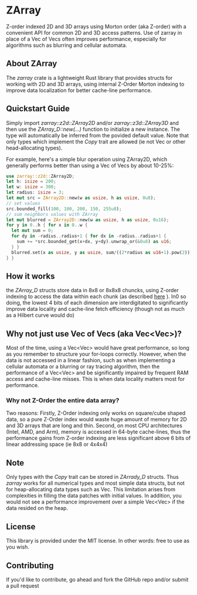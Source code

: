 # ZArray
Z-order indexed 2D and 3D arrays using Morton order (aka Z-order) with a convenient API for common 2D and 3D access patterns. Use of zarray in place of a Vec of Vecs often improves performance, especially for algorithms such as blurring and cellular automata.
## About ZArray
The *zarray* crate  is a lightweight Rust library that provides structs for working with 2D and
3D arrays, using internal Z-Order Morton indexing to improve data localization for better
cache-line performance.
## Quickstart Guide
Simply import *zarray::z2d::ZArray2D* and/or *zarray::z3d::ZArray3D* and then use the
*ZArray_D::new(...)* function to initialize a new instance. The type will automatically be
inferred from the povided default value. Note that only types which implement the *Copy* trait
are allowed (ie not Vec or other head-allocating types).

For example, here's a simple blur operation using ZArray2D, which generally performs better
than using a Vec of Vecs by about 10-25%:
```rust
use zarray::z2d::ZArray2D;
let h: isize = 200;
let w: isize = 300;
let radius: isize = 3;
let mut src = ZArray2D::new(w as usize, h as usize, 0u8);
// set values
src.bounded_fill(100, 100, 200, 150, 255u8);
// sum neighbors values with ZArray
let mut blurred = ZArray2D::new(w as usize, h as usize, 0u16);
for y in 0..h { for x in 0..w {
  let mut sum = 0;
  for dy in -radius..radius+1 { for dx in -radius..radius+1 {
    sum += *src.bounded_get(x+dx, y+dy).unwrap_or(&0u8) as u16;
  } }
  blurred.set(x as usize, y as usize, sum/((2*radius as u16+1).pow(2))).unwrap();
} }
```

## How it works
the *ZArray_D* structs store data in 8x8 or 8x8x8 chuncks, using Z-order indexing to access the
data within each chunk (as described [here](https://en.wikipedia.org/wiki/Z-order_curve) ). In0
so doing, the lowest 4 bits of each dimension are interdigitated to significantly improve data
locality and cache-line fetch efficiency (though not as much as a Hilbert curve would do)

## Why not just use Vec of Vecs (aka Vec<Vec<T>>)?
Most of the time, using a Vec<Vec<T>> would have great performance, so long as you remember to
structure your for-loops correctly. However, when the data is not accessed in a linear fashion,
such as when implementing a cellular automata or a blurring or ray tracing algorithm, then the
performance of a Vec<Vec<T>> and be significantly impaired by frequent RAM access and
cache-line misses. This is when data locality matters most for performance.

### Why not Z-Order the entire data array?
Two reasons: Firstly, Z-Order indexing only works on square/cube shaped data, so a pure Z-Order
index would waste huge amount of memory for 2D and 3D arrays that are long and thin. Second, on
most CPU architectures (Intel, AMD, and Arm), memory is accessed in 64-byte cache-lines, thus
the performance gains from Z-order indexing are less significant above 6 bits of linear
addressing space (ie 8x8 or 4x4x4)

## Note
Only types with the *Copy* trait can be stored in *ZArrady_D* structs. Thus *zarray* works for
all numerical types and most simple data structs, but not for heap-allocating data types such
as Vec. This limitation arises from complexities in filling the data patches with initial
values. In addition, you would not see a performance improvement over a simple Vec<Vec<T>> if
the data resided on the heap.

## License
This library is provided under the MIT license. In other words: free to use as you wish.

## Contributing
If you'd like to contribute, go ahead and fork the GitHub repo and/or submit a pull request

